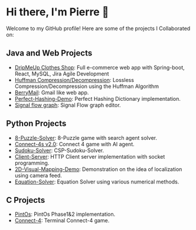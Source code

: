 # Hi there, I'm Pierre 👋

Welcome to my GitHub profile! Here are some of the projects I Collaborated on:

## Java and Web Projects
- [DripMeUp Clothes Shop](https://github.com/MohamedAbdo37/DripMeUp): Full e-commerce web app with Spring-boot, React, MySQL, Jira Agile Development
- [Huffman Compression/Decompression](https://github.com/Pierre-Jack/Huffman-Compression-Decompression): Lossless Compression/Decompression using the Huffman Algorithm
- [BerryMail](https://github.com/Armaritto/BerryMail): Gmail like web app.
- [Perfect-Hashing-Demo](https://github.com/Pierre-Jack/Perfect-Hashing-Demo): Perfect Hashing Dictionary implementation.
- [Signal flow graph](https://github.com/Armaritto/signal-flow-graph): Signal Flow graph editor.

## Python Projects

- [8-Puzzle-Solver](https://github.com/Pierre-Jack/8-Puzzle-Game): 8-Puzzle game with search agent solver.
- [Connect-4s v2.0](https://github.com/Armaritto/Connect-4s-v2.0): Connect 4 game with AI agent.
- [Sudoku-Solver](https://github.com/AndrewAchraf/CSP-Sudoku-Solver): CSP-Sudoku-Solver.
- [Client-Server](https://github.com/AndrewAchraf/Simple-Client-Server-Socket): HTTP Client server implementation with socket programming.
- [2D-Visual-Mapping-Demo](https://github.com/Pierre-Jack/2D-Visual-Mapping-Demo): Demonstration on the idea of localization using camera feed.
- [Equation-Solver](https://github.com/Pierre-Jack/Equation-Solver): Equation Solver using various numerical methods.

## C Projects

- [PintOs](https://github.com/AndrewAchraf/CSEx61-dockerized-pintos): PintOs Phase1&2 implementation.
- [Connect-4](https://github.com/Armaritto/Connect-4): Terminal Connect-4 game.
